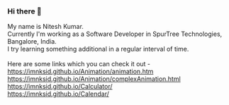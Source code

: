 ### Hi there 👋

<!--
**imNKsid/imNKsid** is a ✨ _special_ ✨ repository because its `README.md` (this file) appears on your GitHub profile.

Here are some ideas to get you started:

- 🔭 I’m currently working on ...
- 🌱 I’m currently learning ...
- 👯 I’m looking to collaborate on ...
- 🤔 I’m looking for help with ...
- 💬 Ask me about ...
- 📫 How to reach me: ...
- 😄 Pronouns: ...
- ⚡ Fun fact: ...
-->
My name is Nitesh Kumar.<br>
Currently I'm working as a Software Developer in SpurTree Technologies, Bangalore, India. <br>
I try learning something additional in a regular interval of time.<br><br>
Here are  some links which you can check it out - <br>
https://imnksid.github.io/Animation/animation.htm <br>
https://imnksid.github.io/Animation/complexAnimation.html <br>
https://imnksid.github.io/Calculator/ <br>
https://imnksid.github.io/Calendar/ <br>
